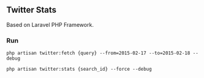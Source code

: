 ## Twitter Stats

Based on Laravel PHP Framework.


### Run

    php artisan twitter:fetch {query} --from=2015-02-17 --to=2015-02-18 --debug

    php artisan twitter:stats {search_id} --force --debug
